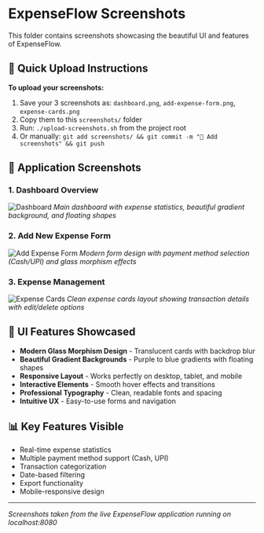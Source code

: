 # ExpenseFlow Screenshots

This folder contains screenshots showcasing the beautiful UI and features of ExpenseFlow.

## 🚀 Quick Upload Instructions

**To upload your screenshots:**
1. Save your 3 screenshots as: `dashboard.png`, `add-expense-form.png`, `expense-cards.png`
2. Copy them to this `screenshots/` folder
3. Run: `./upload-screenshots.sh` from the project root
4. Or manually: `git add screenshots/ && git commit -m "📸 Add screenshots" && git push`

## 📱 Application Screenshots

### 1. Dashboard Overview
![Dashboard](dashboard.png)
*Main dashboard with expense statistics, beautiful gradient background, and floating shapes*

### 2. Add New Expense Form
![Add Expense Form](add-expense-form.png)
*Modern form design with payment method selection (Cash/UPI) and glass morphism effects*

### 3. Expense Management
![Expense Cards](expense-cards.png)
*Clean expense cards layout showing transaction details with edit/delete options*

## 🎨 UI Features Showcased

- **Modern Glass Morphism Design** - Translucent cards with backdrop blur
- **Beautiful Gradient Backgrounds** - Purple to blue gradients with floating shapes
- **Responsive Layout** - Works perfectly on desktop, tablet, and mobile
- **Interactive Elements** - Smooth hover effects and transitions
- **Professional Typography** - Clean, readable fonts and spacing
- **Intuitive UX** - Easy-to-use forms and navigation

## 📊 Key Features Visible

- Real-time expense statistics
- Multiple payment method support (Cash, UPI)
- Transaction categorization
- Date-based filtering
- Export functionality
- Mobile-responsive design

---

*Screenshots taken from the live ExpenseFlow application running on localhost:8080*

